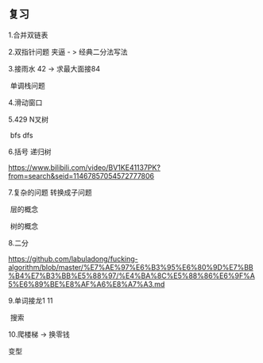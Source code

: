 ## 复习

1.合并双链表



2.双指针问题  夹逼  -  > 经典二分法写法



3.接雨水 42   ->  求最大面接84

​		单调栈问题

4.滑动窗口



5.429 N叉树

​		bfs  dfs

6.括号 递归树

[https://www.bilibili.com/video/BV1KE41137PK?from=search&seid=11467857054572777806 ](https://www.bilibili.com/video/BV1KE41137PK?from=search&seid=11467857054572777806)

7.复杂的问题  转换成子问题 

​      层的概念 

​	  树的概念



8.二分

[https://github.com/labuladong/fucking-algorithm/blob/master/%E7%AE%97%E6%B3%95%E6%80%9D%E7%BB%B4%E7%B3%BB%E5%88%97/%E4%BA%8C%E5%88%86%E6%9F%A5%E6%89%BE%E8%AF%A6%E8%A7%A3.md  ](https://github.com/labuladong/fucking-algorithm/blob/master/算法思维系列/二分查找详解.md)



9.单词接龙1  11

​         搜索



10.爬楼梯   ->   换零钱

变型











































